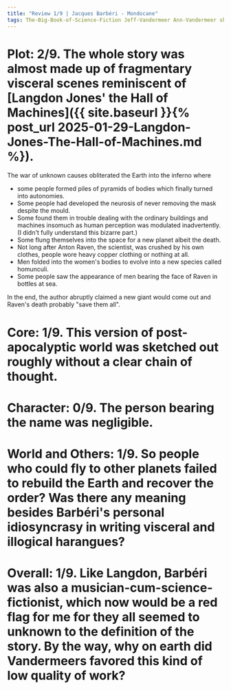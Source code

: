 ```yaml
---
title: "Review 1/9 | Jacques Barbéri - Mondocane"
tags: The-Big-Book-of-Science-Fiction Jeff-Vandermeer Ann-Vandermeer short-story novelette science-fiction 1954- 1983
---
```






# Plot: 2/9. The whole story was almost made up of fragmentary visceral scenes reminiscent of [Langdon Jones' the Hall of Machines]({{ site.baseurl }}{% post_url 2025-01-29-Langdon-Jones-The-Hall-of-Machines.md %}).
The war of unknown causes obliterated the Earth into the inferno where 
+ some people formed piles of pyramids of bodies which finally turned into autonomies.
+ Some people had developed the neurosis of never removing the mask despite the mould.
+ Some found them in trouble dealing with the ordinary buildings and machines insomuch as human perception was modulated inadvertently. (I didn't fully understand this bizarre part.)
+ Some flung themselves into the space for a new planet albeit the death.
+ Not long after Anton Raven, the scientist, was crushed by his own clothes, people wore heavy copper clothing or nothing at all.
+ Men folded into the women's bodies to evolve into a new species called homunculi.
+ Some people saw the appearance of men bearing the face of Raven in bottles at sea.

In the end, the author abruptly claimed a new giant would come out and Raven's death probably "save them all".





# Core: 1/9. This version of post-apocalyptic world was sketched out roughly without a clear chain of thought.



# Character: 0/9. The person bearing the name was negligible. 



# World and Others: 1/9. So people who could fly to other planets failed to rebuild the Earth and recover the order? Was there any meaning besides Barbéri's personal idiosyncrasy in writing visceral and illogical harangues?



# Overall: 1/9. Like Langdon, Barbéri was also a musician-cum-science-fictionist, which now would be a red flag for me for they all seemed to unknown to the definition of the story. By the way, why on earth did Vandermeers favored this kind of low quality of work?


